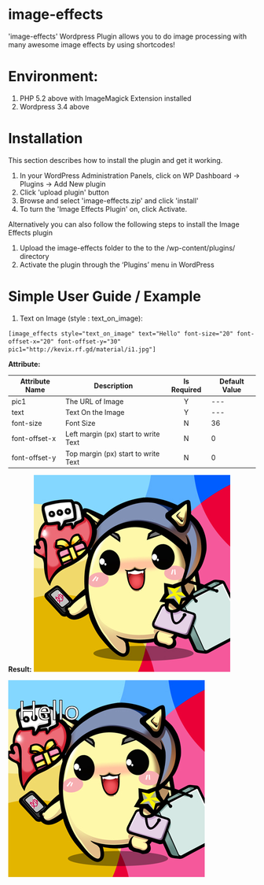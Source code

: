 # image-effects
'image-effects' Wordpress Plugin allows you to do image processing with many awesome image effects by using shortcodes!


# Environment:
1. PHP 5.2 above with ImageMagick Extension installed
2. Wordpress 3.4 above

#	Installation
This section describes how to install the plugin and get it working.

1. In your WordPress Administration Panels, click on WP Dashboard -> Plugins -> Add New plugin
2. Click 'upload plugin' button
3. Browse and select 'image-effects.zip' and click 'install'
4. To turn the 'Image Effects Plugin' on, click Activate.

Alternatively you can also follow the following steps to install the Image Effects plugin

1. Upload the image-effects folder to the to the /wp-content/plugins/ directory
2. Activate the plugin through the ‘Plugins’ menu in WordPress

# Simple User Guide / Example

1. Text on Image (style : text_on_image):

```
[image_effects style="text_on_image" text="Hello" font-size="20" font-offset-x="20" font-offset-y="30" pic1="http://kevix.rf.gd/material/i1.jpg"]
```

**Attribute:**

| Attribute Name  | Description  | Is Required | Default Value |
| ------------ | --------------- | :-----: | -------------- |
| pic1      | The URL of Image | Y | --- |
| text      | Text On the Image | Y | --- |
| font-size      | Font Size | N | 36 |
| font-offset-x | Left margin (px) start to write Text | N | 0 |
| font-offset-y | Top margin (px) start to write Text | N | 0 |

**Result:**
![Original Image](example/i1.jpg)

![Result Image](example/r1.png)

